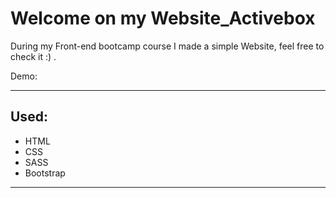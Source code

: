 # <h1>Welcome on my Website_Activebox</h1>

<p>During my Front-end bootcamp course I made a simple Website, feel free to check it :) .</p>

Demo: 

<hr>

<h2>Used:</h2>
<ul>
  <li>HTML</li>
  <li>CSS</li>
  <li>SASS</li>
  <li>Bootstrap</li>

</ul>

<hr>
